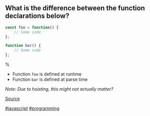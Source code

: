 ## What is the difference between the function declarations below?

```javascript
const foo = function() {
    // Some code
};
```

```javascript
function bar() {
    // Some code
};
```

%

- Function `foo` is defined at runtime
- Function `bar` is defined at parse time

_Note: Due to hoisting, this might not actually matter?_

[Source](https://www.codementor.io/nihantanu/21-essential-javascript-tech-interview-practice-questions-answers-du107p62z)

[#javascript]() [#programming]()
